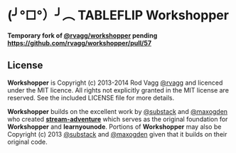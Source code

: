 # (╯°□°）╯︵ TABLEFLIP Workshopper

**Temporary fork of [@rvagg/workshopper](https://github.com/rvagg/workshopper) pending https://github.com/rvagg/workshopper/pull/57**

## License

**Workshopper** is Copyright (c) 2013-2014 Rod Vagg [@rvagg](https://twitter.com/rvagg) and licenced under the MIT licence. All rights not explicitly granted in the MIT license are reserved. See the included LICENSE file for more details.

**Workshopper** builds on the excellent work by [@substack](https://github.com/substack) and [@maxogden](https://github.com/maxogden) who created **[stream-adventure](https://github.com/substack/stream-adventure)** which serves as the original foundation for **Workshopper** and **learnyounode**. Portions of **Workshopper** may also be Copyright (c) 2013 [@substack](https://github.com/substack) and [@maxogden](https://github.com/maxogden) given that it builds on their original code.
